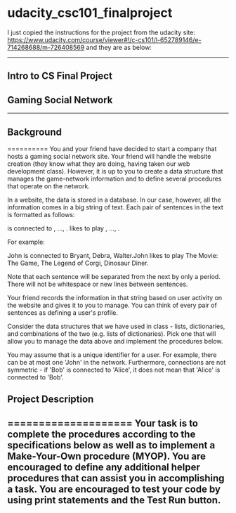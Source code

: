 # udacity_csc101_finalproject
I just copied the instructions for the project from the udacity site:
https://www.udacity.com/course/viewer#!/c-cs101/l-652789146/e-714268688/m-726408569
and they are as below:

 --------------------------- 
## Intro to CS Final Project   
## Gaming Social Network       
 --------------------------- 

## Background
 ==========
 You and your friend have decided to start a company that hosts a gaming
 social network site. Your friend will handle the website creation (they know 
 what they are doing, having taken our web development class). However, it is 
 up to you to create a data structure that manages the game-network information 
 and to define several procedures that operate on the network. 

 In a website, the data is stored in a database. In our case, however, all the 
 information comes in a big string of text. Each pair of sentences in the text 
 is formatted as follows: 
 
 <user> is connected to <user1>, ..., <userM>.<user> likes to play <game1>, ..., <gameN>.

 For example:
 
 John is connected to Bryant, Debra, Walter.John likes to play The Movie: The Game, The Legend of Corgi, Dinosaur Diner.
 
 Note that each sentence will be separated from the next by only a period. There will 
 not be whitespace or new lines between sentences.
 
 Your friend records the information in that string based on user activity on 
 the website and gives it to you to manage. You can think of every pair of
 sentences as defining a user's profile.

 Consider the data structures that we have used in class - lists, dictionaries,
 and combinations of the two (e.g. lists of dictionaries). Pick one that
 will allow you to manage the data above and implement the procedures below. 

 You may assume that <user> is a unique identifier for a user. For example, there
can be at most one 'John' in the network. Furthermore, connections are not 
 symmetric - if 'Bob' is connected to 'Alice', it does not mean that 'Alice' is
 connected to 'Bob'.

## Project Description
 ====================
 Your task is to complete the procedures according to the specifications below
 as well as to implement a Make-Your-Own procedure (MYOP). You are encouraged 
 to define any additional helper procedures that can assist you in accomplishing 
 a task. You are encouraged to test your code by using print statements and the 
 Test Run button. 
 ----------------------------------------------------------------------------- 
